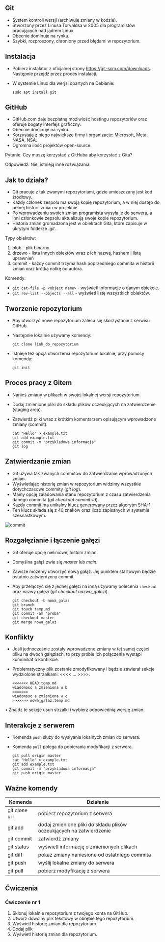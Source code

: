 ## Git

* System kontroli wersji (archiwuje zmiany w kodzie).
* Stworzony przez Linusa Torvaldsa w 2005 dla programistów pracujących nad jądrem Linux.
* Obecnie dominuje na rynku.
* Szybki, rozproszony, chroniony przed błędami w repozytorium.

## Instalacja

* Pobierz instalator z oficjalnej strony https://git-scm.com/downloads. Następnie przejdź przez proces instalacji.
* W systemie Linux dla werjsi opartych na Debianie:

      sudo apt install git

## GitHub

* GitHub.com daje bezpłatną możlwiość hostingu repozytoriów oraz oferuje bogaty interfejs graficzny.
* Obecnie dominuje na rynku.
* Korzystają z niego największe firmy i organizacje: Microsoft, Meta, NASA, NSA.
* Ogromna ilość projektów open-source.

Pytanie: Czy muszę korzystać z GitHuba aby korzystać z Gita?

Odpowiedź: Nie, istnieją inne rozwiązania.

## Jak to działa?

* Git pracuje z tak zwanymi repozytoriami, gdzie umieszczany jest kod źródłowy. 
* Każdy członek zespołu ma swoją kopię repozytorium, a w niej dostęp do pełnej historii zmian w projekcie.
* Po wprowadzeniu swoich zmian programista wysyła je do serwera, a inni członkowie zepsołu aktualizują swoje kopie repozytorium.
* Historia zmian gromadzona jest w obiektach Gita, które zapisuje w ukrytym folderze *.git*.

Typy obiektów: 

1) blob - plik binarny
2) drzewo - lista innych obiektów wraz z ich nazwą, hashem i listą uprawnień
3) commit - każdy commit trzyma hash poprzedniego commita w historii zmian oraz krótką notkę od autora.

Komendy:

* `git cat-file -p <object name>` - wyświetl informacje o danym obiekcie.
* `git rev-list --objects --all` - wyświetl listę wszystkich obiektów.

## Tworzenie repozytorium

* Aby utworzyć nowe repozytorium zaleca się skorzystanie z serwisu GitHub.

* Następnie lokalnie używamy komendy:

      git clone link_do_repozytorium

* Istnieje też opcja utworzenia repozytorium lokalnie, przy pomocy komendy:

      git init
    
## Proces pracy z Gitem

* Nanieś zmiany w plikach w swojej lokalnej wersji repozytorium.
* Dodaj zmienione pliki do składu plików oczeukjących na zatwierdzenie (staging area).
* Zatwierdź pliki wraz z krótkim komentarzem opisującym wprowadzone zmiany (commit).

      cat "Hello" > example.txt
      git add example.txt
      git commit -m "przykladowa informacja"
      git log

## Zatwierdzanie zmian

* Git używa tak zwanych commitów do zatwierdzanie wprowadzonych zmian.
* Wyświetlając historię zmian w repozytorium widzimy wszystkie dotychczasowe commity (*git log*).
* Mamy opcję załadowania stanu repozytorium z czasu zatwierdzenia danego commita (*git checkout commit-id*).
* Każdy commit ma unikalny klucz generowany przez algorytm SHA-1.
* Ten klucz składa się z 40 znaków oraz liczb zapisanych w systemie szesnastkowym.

![commit](https://user-images.githubusercontent.com/37275728/189501913-7fa99b33-bbd9-4667-a3d3-70c9ad197f41.png)

## Rozgałęzianie i łączenie gałęzi

* Git oferuje opcję nieliniowej historii zmian.
* Domyślna gałąź zwie się *master* lub *main*.
* Zawsze możemy utworzyć nową gałąź. Jej punktem startowym będzie ostatnio zatwierdzony commit.
* Aby przełączyć się z jednej gałęzi na inną używamy polecenia <code>checkout</code> oraz nazwy gałęzi (*git checkout nazwa_galezi*).

      git checkout -b nowa_galaz
      git branch
      git touch temp.md
      git commit -am "proba"
      git checkout master
      git merge nowa_galaz

## Konflikty

* Jeśli jednocześnie zostały wprowadzone zmiany w tej samej części pliku na dwóch gałęziach, to przy próbie ich połączenia wystąpi komunikat o konflikcie.
* Problematyczny plik zostanie zmodyfikowany i będzie zawierał sekcje wydziolone strzalkami: <<<< ... >>>>.

      <<<<<<< HEAD:temp.md
      wiadomosc a zmieniona w b
      =======
      wiadomosc a zmieniona w c
      >>>>>>> nowa_galaz:temp.md

• Znajdz te sekcje usun strzalki i wybierz odpowiednią wersję zmian.

## Interakcje z serwerem

* Komenda `push` służy do wysłyania lokalnych zmian do serwera.
* Komenda `pull` polega do pobierania modyfikacji z serwera.

      git pull origin master
      cat "Hello" > example.txt
      git add example.txt
      git commit -m "przykladowa informacja"
      git push origin master

## Ważne komendy

| Komenda | Działanie |
| ------- | --------- |
| git clone url | pobierz repozytorium z serwera |
| git add  | dodaj zmienione pliki do składu plików oczeukjących na zatwierdzenie |
| git commit | zatwierdź zmiany |
| git status | wyświetl informację o zmienionych plikach |
| git diff | pokaż zmiany naniesione od ostatniego commita |
| git push | wyślij lokalne zmiany do serwera |
| git pull | pobierz modyfikację z serwera |

## Ćwiczenia

### Ćwiczenie nr 1

1. Sklonuj lokalnie repozytorium z twojego konta na GitHub. 
2. Utwórz dowolny plik tekstowy w obrębie tego repozytorium.
3. Wyświetl historię zmian dla repozytorium.
4. Dodaj plik 
5. Wyświetl historię zmian dla repozytorium.
